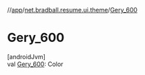//[app](../../index.md)/[net.bradball.resume.ui.theme](index.md)/[Gery_600](-gery_600.md)

# Gery_600

[androidJvm]\
val [Gery_600](-gery_600.md): Color

